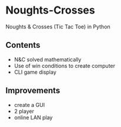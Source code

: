 # Noughts-Crosses
Noughts & Crosses (Tic Tac Toe) in Python

## Contents

- N&C solved mathematically
- Use of win conditions to create computer
- CLI game display

## Improvements

- create a GUI
- 2 player
- online LAN play
